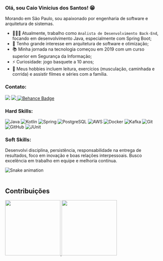 
### Olá, sou Caio Vinicius dos Santos! 😁 

Morando em São Paulo, sou apaixonado por engenharia de software e arquitetura de sistemas.

- 👨🏼‍💻 Atualmente, trabalho como `Analista de Desenvolvimento Back-End`, focando em desenvolvimento Java, especialmente com Spring Boot; <br>
- 🎯 Tenho grande interesse em arquitetura de software e otimização; <br>
- 📚 Minha jornada na tecnologia começou em 2019 com um curso superior em Segurança da Informação; <br>
- ⚡ Curiosidade: jogo basquete a 10 anos; <br>
- 🎺 Meus hobbies incluem leitura, exercícios (musculação, caminhada e corrida) e assistir filmes e séries com a família.

### Contato:
[<img src="https://img.shields.io/badge/linkedin-%230077B5.svg?&style=for-the-badge&logo=linkedin&logoColor=white" />](https://www.linkedin.com/in/caiovinicius2246)
<a href="mailto:caio.dev.conceicao@gmail.com?subject=Olá Caio Vinicius" target="_blank">
  <img src="https://img.shields.io/badge/Gmail-D14836?style=for-the-badge&logo=gmail&logoColor=white"/> </a>
<a href="[https://www.behance.net/seu_perfil](https://www.behance.net/caiovinicius81)" target="_blank">
  <img src="https://img.shields.io/badge/Behance-1769FF?style=for-the-badge&logo=behance&logoColor=white" alt="Behance Badge"/>
</a>


### Hard Skills:
![Java](https://img.shields.io/badge/Java-ED8B00?style=for-the-badge&logo=java&logoColor=white) 
![Kotlin](https://img.shields.io/badge/Kotlin-007396?style=for-the-badge&logo=kotlin&logoColor=white) 
![Spring](https://img.shields.io/badge/Spring-6DB33F?style=for-the-badge&logo=spring&logoColor=white) 
![PostgreSQL](https://img.shields.io/badge/PostgreSQL-316192?style=for-the-badge&logo=postgresql&logoColor=white) 
![AWS](https://img.shields.io/badge/AWS-232F3E?style=for-the-badge&logo=amazonaws&logoColor=white) 
![Docker](https://img.shields.io/badge/Docker-2496ED?style=for-the-badge&logo=docker&logoColor=white) 
![Kafka](https://img.shields.io/badge/Kafka-231F20?style=for-the-badge&logo=apachekafka&logoColor=white) 
![Git](https://img.shields.io/badge/Git-F05032?style=for-the-badge&logo=git&logoColor=white) 
![GitHub](https://img.shields.io/badge/GitHub-181717?style=for-the-badge&logo=github&logoColor=white) 
![JUnit](https://img.shields.io/badge/JUnit-25A162?style=for-the-badge&logo=junit&logoColor=white) 

### Soft Skills:
Desenvolvi disciplina, persistência, responsabilidade na entrega de resultados, foco em inovação e boas relações interpessoais. Busco excelência em trabalho em equipe e melhoria contínua.

![Snake animation](https://github.com/con6cao/con6cao/blob/output/github-contribution-grid-snake.svg)<br><br>

## Contribuições

<div>
  <a href="https://github.com/con6cao">
  <img height="180em" src="https://github-readme-stats.vercel.app/api/top-langs/?username=con6cao&layout=compact&langs_count=10&theme=dracula"/>
  <img height="180em" src="https://github-readme-stats.vercel.app/api?username=con6cao&show_icons=true&theme=dracula&include_all_commits=true&count_private=true"/>
</div>

